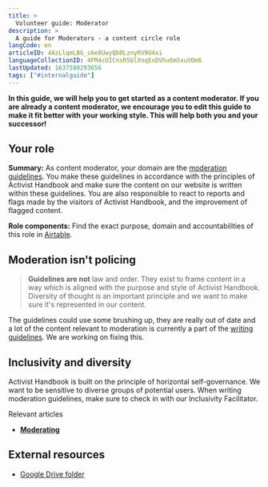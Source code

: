 ```yaml
---
title: >
  Volunteer guide: Moderator
description: >
  A guide for Moderators - a content circle role
langCode: en
articleID: 4AzLlqmLBG_s6e8UwyQb0LznyRV9U4xi
languageCollectionID: 4FM4cUICnsR5blXnqExDVhu6mSxuVOm6
lastUpdated: 1637580293656
tags: ["#internalguide"]
---
```


**In this guide, we will help you to get started as a content moderator. If you are already a content moderator, we encourage you to edit this guide to make it fit better with your working style. This will help both you and your successor!**

## Your role

**Summary:** As content moderator, your domain are the [moderation guidelines](/support/content/moderate). You make these guidelines in accordance with the principles of Activist Handbook and make sure the content on our website is written within these guidelines. You are also responsible to react to reports and flags made by the visitors of Activist Handbook, and the improvement of flagged content.

**Role components:** Find the exact purpose, domain and accountabilities of this role in [Airtable](https://airtable.com/shr6GqOJ7587fNbEn/tbloV4g8loVisebVz?filter_Role=Content%20moderator).

## Moderation isn't policing

> **Guidelines are not** law and order. They exist to frame content in a way which is aligned with the purpose and style of Activist Handbook. Diversity of thought is an important principle and we want to make sure it's represented in our content.

The guidelines could use some brushing up, they are really out of date and a lot of the content relevant to moderation is currently a part of the [writing guidelines](/support/content/write). We are working on fixing this.

## Inclusivity and diversity

Activist Handbook is built on the principle of horizontal self-governance. We want to be sensitive to diverse groups of potential users. When writing moderation guidelines, make sure to check in with our Inclusivity Facilitator.

Relevant articles

-   [**Moderating**](/support/content/moderate)

## External resources

-   [Google Drive folder](https://drive.google.com/drive/u/0/folders/1n34YxZGGa4ytZGBeZ8n2EhVGLVDaJA5s)